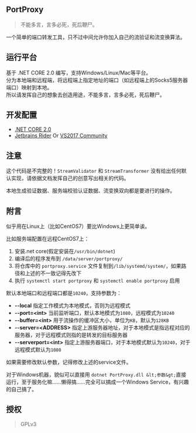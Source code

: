 ## PortProxy

> 不能多言，言多必死，死后鞭尸。

一个简单的端口转发工具，只不过中间允许你加入自己的流验证和流变换算法。

## 运行平台

基于 .NET CORE 2.0 编写，支持Windows/Linux/Mac等平台。  
分为本地端和远程端，将远程端上指定地址的端口（如远程端上的Socks5服务器端口）映射到本地。  
所以请发挥自己的想象去创造用途，不能多言，言多必死，死后鞭尸。

## 开发配置

- [.NET CORE 2.0](https://www.microsoft.com/net/download/windows)
- [Jetbrains Rider](https://www.jetbrains.com/rider/) Or [VS2017 Community](https://www.visualstudio.com/thank-you-downloading-visual-studio/?sku=community&rel=15)

## 注意

这个代码是不完整的！`StreamValidator` 和 `StreamTransformer` 没有给出任何默认实现，请依据文档发挥自己的创意写出相关的代码。

本地生成验证数据、服务端校验认证数据、流变换双向都是要进行的操作。

## 附言

似乎用在Linux上（比如CentOS7）要比Windows上更简单诶。

比如服务端配置在远程CentOS7上：

1. 安装.net core(假定安装在`/usr/bin/dotnet`)
2. 编译后的程序发布到 `/data/server/portproxy/`
3. 将仓库中的 `portproxy.service` 文件复制到`/lib/systemd/system/`，如果路径和上述的不一致记得先改下
4. 执行 `systemctl start portproxy` 和 `systemctl enable portproxy` 启用

默认本地端口和远程端口都是`10240`，支持参数为：

- **--local** 指定工作模式为本地模式，否则为远程模式
- **--port=&lt;int&gt;** 当前监听端口，默认本地模式为`1080`，远程模式为`10240`
- **--buffer=&lt;int&gt;** 用于流操作的缓冲区大小，单位为`KB`，默认为`128KB`
- **--server=&lt;ADDRESS&gt;** 指定上游服务器地址，对于本地模式是指远程对应的服务器，对于远程模式则指的是转发的目标服务器
- **--serverport=&lt;int&gt;** 指定上游服务器端口，对于本地模式默认为`10240`，对于远程模式默认为`1080`

如果需要修改默认参数，记得修改上述的service文件。

对于Windows机器，貌似可以直接用 `dotnet PortProxy.dll &lt;参数&gt;`直接运行，至于服务化嘛……懒得搞……完全可以搞成一个Windows Service，有兴趣的自己搞了。

## 授权

> GPLv3